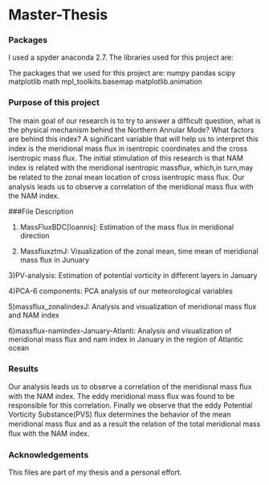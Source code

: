 # Master-Thesis

### Packages
I used  a spyder anaconda 2.7. The libraries used for this project are:

The packages that we used for this project are:
numpy
pandas
scipy
matplotlib
math
mpl_toolkits.basemap 
matplotlib.animation

### Purpose of this project

 The main goal of our research is to try to answer a difﬁcult question, what is the physical mechanism behind the 
 Northern Annular Mode? What factors are behind this index? A signiﬁcant variable that will help us 
 to interpret this index is the meridional mass ﬂux in isentropic coordinates and the cross isentropic mass ﬂux. 
 The initial stimulation of this research is that NAM index is related with the meridional isentropic massﬂux,
 which,in turn,may be related to the zonal mean location of cross isentropic mass ﬂux. 
 Our analysis leads us to observe a correlation of the meridional mass ﬂux with the NAM index.
 
 ###File Description
 
1) MassFluxBDC[Ioannis]: Estimation of the mass flux in meridional direction

2) MassfluxztmJ: Visualization of the zonal mean, time mean of meridional mass flux in Junuary

3)PV-analysis: Estimation of potential vorticity  in different layers in January

4)PCA-6 components: PCA analysis of our meteorological variables

5)massflux_zonalindexJ: Analysis and visualization of meridional mass flux and NAM index

6)massflux-namindex-January-Atlanti: Analysis and visualization of meridional mass flux and nam index  in January in the region of Atlantic ocean

 ### Results
 
   Our analysis leads us to observe a correlation of the meridional mass ﬂux with the NAM index. The eddy meridional 
mass ﬂux was found to be responsible for this correlation. Finally we observe that the eddy Potential Vorticity 
Substance(PVS) ﬂux determines  the behavior of the mean meridional mass ﬂux and as a result the relation of the total meridional 
mass ﬂux with the NAM index.

### Acknowledgements

This files are part of my thesis and a personal effort.

